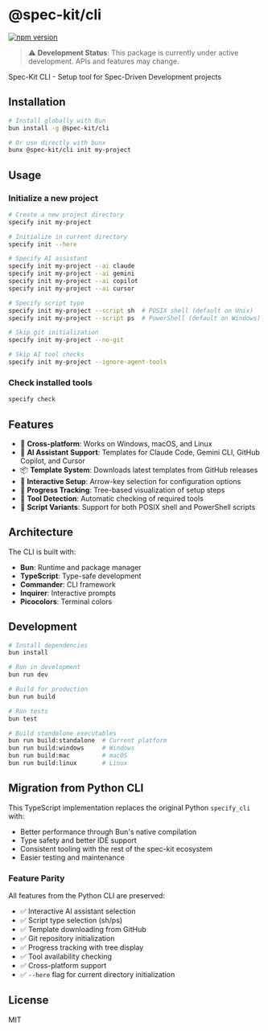 # @spec-kit/cli

[![npm version](https://badge.fury.io/js/@spec-kit%2Fcli.svg)](https://www.npmjs.com/package/@spec-kit/cli)

> ⚠️ **Development Status**: This package is currently under active development. APIs and features may change.

Spec-Kit CLI - Setup tool for Spec-Driven Development projects

## Installation

```bash
# Install globally with Bun
bun install -g @spec-kit/cli

# Or use directly with bunx
bunx @spec-kit/cli init my-project
```

## Usage

### Initialize a new project

```bash
# Create a new project directory
specify init my-project

# Initialize in current directory
specify init --here

# Specify AI assistant
specify init my-project --ai claude
specify init my-project --ai gemini
specify init my-project --ai copilot
specify init my-project --ai cursor

# Specify script type
specify init my-project --script sh  # POSIX shell (default on Unix)
specify init my-project --script ps  # PowerShell (default on Windows)

# Skip git initialization
specify init my-project --no-git

# Skip AI tool checks
specify init my-project --ignore-agent-tools
```

### Check installed tools

```bash
specify check
```

## Features

- 🚀 **Cross-platform**: Works on Windows, macOS, and Linux
- 🤖 **AI Assistant Support**: Templates for Claude Code, Gemini CLI, GitHub Copilot, and Cursor
- 📦 **Template System**: Downloads latest templates from GitHub releases
- 🎯 **Interactive Setup**: Arrow-key selection for configuration options
- 🌳 **Progress Tracking**: Tree-based visualization of setup steps
- 🔧 **Tool Detection**: Automatic checking of required tools
- 📜 **Script Variants**: Support for both POSIX shell and PowerShell scripts

## Architecture

The CLI is built with:

- **Bun**: Runtime and package manager
- **TypeScript**: Type-safe development
- **Commander**: CLI framework
- **Inquirer**: Interactive prompts
- **Picocolors**: Terminal colors

## Development

```bash
# Install dependencies
bun install

# Run in development
bun run dev

# Build for production
bun run build

# Run tests
bun test

# Build standalone executables
bun run build:standalone  # Current platform
bun run build:windows     # Windows
bun run build:mac         # macOS
bun run build:linux       # Linux
```

## Migration from Python CLI

This TypeScript implementation replaces the original Python `specify_cli` with:

- Better performance through Bun's native compilation
- Type safety and better IDE support
- Consistent tooling with the rest of the spec-kit ecosystem
- Easier testing and maintenance

### Feature Parity

All features from the Python CLI are preserved:

- ✅ Interactive AI assistant selection
- ✅ Script type selection (sh/ps)
- ✅ Template downloading from GitHub
- ✅ Git repository initialization
- ✅ Progress tracking with tree display
- ✅ Tool availability checking
- ✅ Cross-platform support
- ✅ `--here` flag for current directory initialization

## License

MIT
